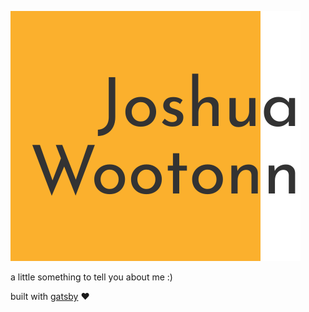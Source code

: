 <a href="https://joshuawootonn.com"><img src="src/assets/logo.large.svg" title="Joshua Wootonn Logo" alt="Joshua Wootonn Logo"></a>


a little something to tell you about me :)


built with [gatsby](https://www.gatsbyjs.org/) ❤️
